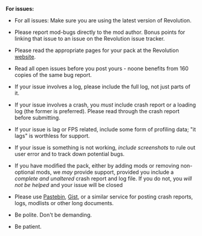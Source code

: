 <b>For issues:</b>

* For all issues: Make sure you are using the latest version of Revolution.

* Please report mod-bugs directly to the mod author. Bonus points for linking that issue to an issue on the Revolution issue tracker.

* Please read the appropriate pages for your pack at the Revolution [website](http://revolutionpack.info/article/rev1-first-day/).

* Read all open issues before you post yours - noone benefits from 160 copies of the same bug report.

* If your issue involves a log, please include the full log, not just parts of it.

* If your issue involves a crash, you <i>must</i> include crash report or a loading log (the former is preferred). Please read through the crash report before submitting.

* If your issue is lag or FPS related, include some form of profiling data; "it lags" is worthless for support.

* If your issue is something is not working, <i>include screenshots</i> to rule out user error and to track down potential bugs.

* If you have modified the pack, either by adding mods or removing non-optional mods, we <i>may</i> provide support, provided you include a <i>complete and unaltered</i> crash report and log file. If you do not, you <i>will not be helped</i> and your issue will be closed

* Please use [Pastebin](http://pastebin.com), [Gist](https://gist.github.com/), or a similar service for posting crash reports, logs, modlists or other long documents.

* Be polite. Don't be demanding.

* Be patient.
